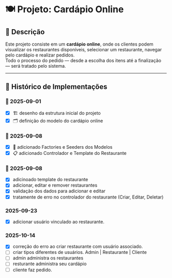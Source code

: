 # 🍽️ Projeto: Cardápio Online

## 📖 Descrição
Este projeto consiste em um **cardápio online**, onde os clientes podem visualizar os restaurantes disponíveis, selecionar um restaurante, navegar pelo cardápio e realizar pedidos.  
Todo o processo do pedido — desde a escolha dos itens até a finalização — será tratado pelo sistema.

---

## 📝 Histórico de Implementações

### 📅 2025-09-01
- [x] 🏗️ desenho da estrutura inicial do projeto
- [x] 🗂️ definição do modelo do cardápio online

### 📅 2025-09-08
- [x] 🍴 adicionado Factories e Seeders dos Modelos
- [x] 📋 adicionado Controlador e Template do Restaurante

### 📅 2025-09-08
- [X] adicinoado template do restaurante
- [X] adicionar, editar e remover restaurantes
- [X] validação dos dados para adicionar e editar
- [X] tratamente de erro no controlador do restaurante (Criar, Editar, Deletar)
### 2025-09-23
- [X] adicionar usuário vinculado ao restaurante.
### 2025-10-14
- [X] correção do erro ao criar restaurante com usuário associado.
- [ ] criar tipos diferentes de usuários. Admin | Restaurante | Cliente
- [ ] admin administra os restaurantes
- [ ] resturante administra seu cardápio
- [ ] cliente faz pedido.
### 
